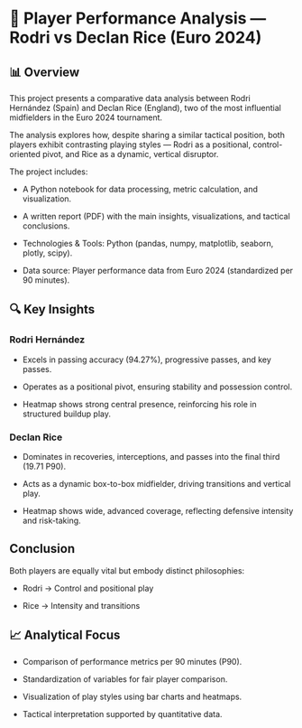 # 🧠 Player Performance Analysis — Rodri vs Declan Rice (Euro 2024)

## 📊 Overview

This project presents a comparative data analysis between Rodri Hernández (Spain) and Declan Rice (England), two of the most influential midfielders in the Euro 2024 tournament.

The analysis explores how, despite sharing a similar tactical position, both players exhibit contrasting playing styles — Rodri as a positional, control-oriented pivot, and Rice as a dynamic, vertical disruptor.

The project includes:

 - A Python notebook for data processing, metric calculation, and visualization.

 - A written report (PDF) with the main insights, visualizations, and tactical conclusions.

 - Technologies & Tools: Python (pandas, numpy, matplotlib, seaborn, plotly, scipy).

 - Data source: Player performance data from Euro 2024 (standardized per 90 minutes).

## 🔍 Key Insights

### Rodri Hernández

 - Excels in passing accuracy (94.27%), progressive passes, and key passes.

 - Operates as a positional pivot, ensuring stability and possession control.

 - Heatmap shows strong central presence, reinforcing his role in structured buildup play.

### Declan Rice

 - Dominates in recoveries, interceptions, and passes into the final third (19.71 P90).

 - Acts as a dynamic box-to-box midfielder, driving transitions and vertical play.

 - Heatmap shows wide, advanced coverage, reflecting defensive intensity and risk-taking.

## Conclusion

Both players are equally vital but embody distinct philosophies:

  - Rodri → Control and positional play

  - Rice → Intensity and transitions

## 📈 Analytical Focus

 - Comparison of performance metrics per 90 minutes (P90).

 - Standardization of variables for fair player comparison.

 - Visualization of play styles using bar charts and heatmaps.

 - Tactical interpretation supported by quantitative data.
